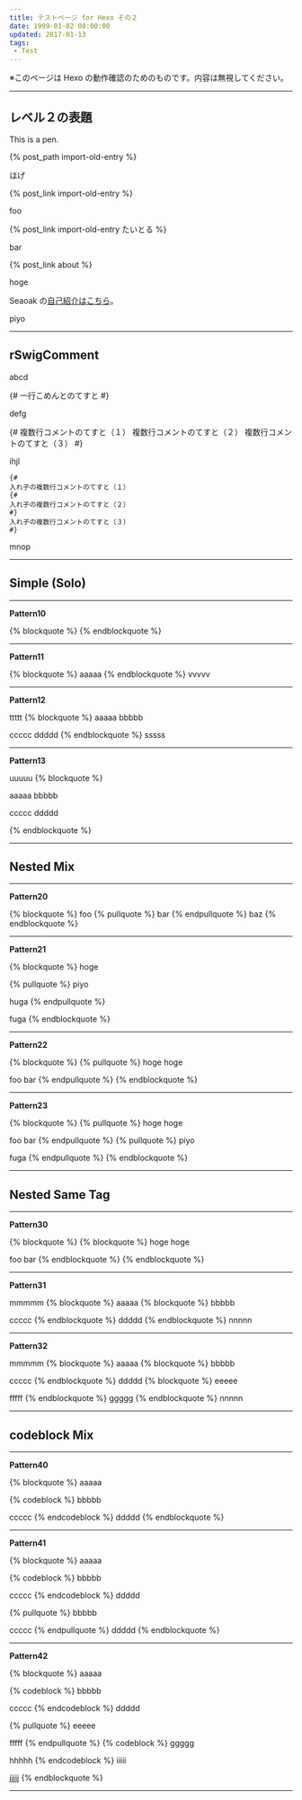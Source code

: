 ```yaml
---
title: テストページ for Hexo その２
date: 1999-01-02 00:00:00
updated: 2017-01-13
tags: 
 - Test
---
```

※このページは Hexo の動作確認のためのものです。内容は無視してください。

---
## レベル２の表題

This is a pen.


{% post_path import-old-entry %}

ほげ

{% post_link import-old-entry %}

foo

{% post_link import-old-entry たいとる %}

bar

{% post_link about %}

hoge

Seaoak の[自己紹介はこちら](/about/)。

piyo

------------------------------------------------------------------------------
## rSwigComment

abcd

{# 一行こめんとのてすと #}

defg

{#
複数行コメントのてすと（１）
複数行コメントのてすと（２）
複数行コメントのてすと（３）
#}

ihjl

    {#
    入れ子の複数行コメントのてすと（１）
    {#
    入れ子の複数行コメントのてすと（２）
    #}
    入れ子の複数行コメントのてすと（３）
    #}

mnop

------------------------------------------------------------------------------
## Simple (Solo)

---
**Pattern10**

{% blockquote %}
{% endblockquote %}

---
**Pattern11**

{% blockquote %}
aaaaa
{% endblockquote %}
vvvvv

---
**Pattern12**

ttttt
{% blockquote %}
aaaaa
bbbbb

ccccc
ddddd
{% endblockquote %}
sssss

---
**Pattern13**

uuuuu
{% blockquote %}


aaaaa
bbbbb

ccccc
ddddd



{% endblockquote %}

------------------------------------------------------------------------------
## Nested Mix

---
**Pattern20**

{% blockquote %}
foo
{% pullquote %}
bar
{% endpullquote %}
baz
{% endblockquote %}

---
**Pattern21**

{% blockquote %}
hoge

{% pullquote %}
piyo

huga
{% endpullquote %}

fuga
{% endblockquote %}

---
**Pattern22**

{% blockquote %}
{% pullquote %}
hoge
hoge

foo
bar
{% endpullquote %}
{% endblockquote %}

---
**Pattern23**

{% blockquote %}
{% pullquote %}
hoge
hoge

foo
bar
{% endpullquote %}
{% pullquote %}
piyo

fuga
{% endpullquote %}
{% endblockquote %}

------------------------------------------------------------------------------
## Nested Same Tag

---
**Pattern30**

{% blockquote %}
{% blockquote %}
hoge
hoge



foo
bar
{% endblockquote %}
{% endblockquote %}

---
**Pattern31**

mmmmm
{% blockquote %}
aaaaa
{% blockquote %}
bbbbb

ccccc
{% endblockquote %}
ddddd
{% endblockquote %}
nnnnn

---
**Pattern32**

mmmmm
{% blockquote %}
aaaaa
{% blockquote %}
bbbbb

ccccc
{% endblockquote %}
ddddd
{% blockquote %}
eeeee

fffff
{% endblockquote %}
ggggg
{% endblockquote %}
nnnnn

------------------------------------------------------------------------------
## codeblock Mix

---
**Pattern40**

{% blockquote %}
aaaaa

{% codeblock %}
bbbbb

ccccc
{% endcodeblock %}
ddddd
{% endblockquote %}

---
**Pattern41**

{% blockquote %}
aaaaa

{% codeblock %}
bbbbb

ccccc
{% endcodeblock %}
ddddd

{% pullquote %}
bbbbb

ccccc
{% endpullquote %}
ddddd
{% endblockquote %}

---
**Pattern42**

{% blockquote %}
aaaaa

{% codeblock %}
bbbbb

ccccc
{% endcodeblock %}
ddddd

{% pullquote %}
eeeee

fffff
{% endpullquote %}
{% codeblock %}
ggggg

hhhhh
{% endcodeblock %}
iiiii

jjjjj
{% endblockquote %}

------------------------------------------------------------------------------
